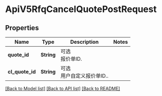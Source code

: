 # ApiV5RfqCancelQuotePostRequest

## Properties

Name | Type | Description | Notes
------------ | ------------- | ------------- | -------------
**quote_id** | **String** | 可选<br>报价单ID. | 
**cl_quote_id** | **String** | 可选<br>用户自定义报价单ID..  | 

[[Back to Model list]](../README.md#documentation-for-models) [[Back to API list]](../README.md#documentation-for-api-endpoints) [[Back to README]](../README.md)


